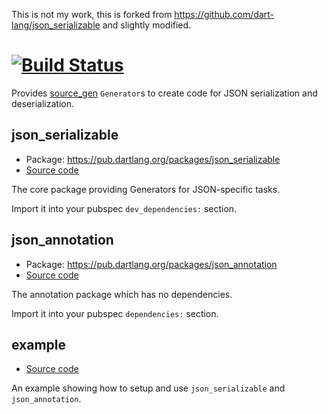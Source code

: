 This is not my work, this is forked from https://github.com/dart-lang/json_serializable and slightly modified.

# [![Build Status](https://travis-ci.org/dart-lang/json_serializable.svg?branch=master)](https://travis-ci.org/dart-lang/json_serializable)

Provides [source_gen] `Generator`s to create code for JSON serialization and
deserialization.

## json_serializable

* Package: https://pub.dartlang.org/packages/json_serializable
* [Source code](json_serializable)

The core package providing Generators for JSON-specific tasks.

Import it into your pubspec `dev_dependencies:` section.

## json_annotation

* Package: https://pub.dartlang.org/packages/json_annotation
* [Source code](json_annotation)

The annotation package which has no dependencies.

Import it into your pubspec `dependencies:` section.

## example

* [Source code](example)

An example showing how to setup and use `json_serializable` and
`json_annotation`.

[source_gen]: https://pub.dartlang.org/packages/source_gen
